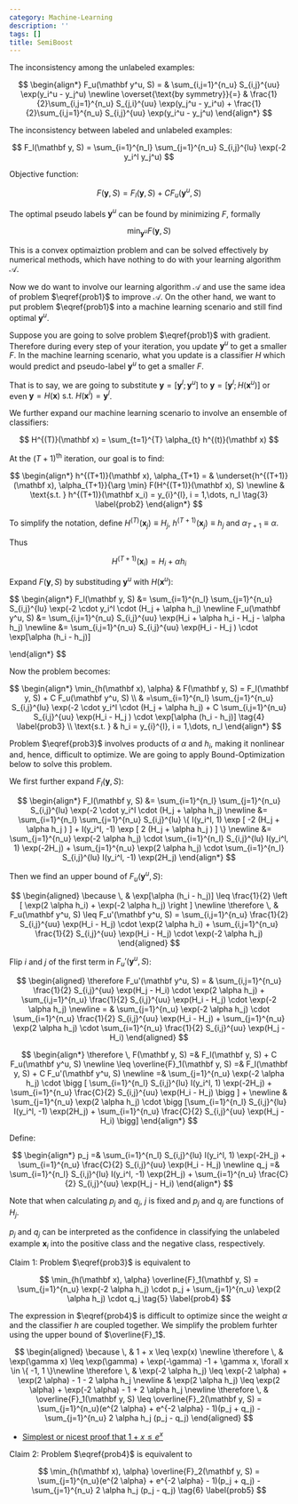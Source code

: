 ```yaml
---
category: Machine-Learning
description: ''
tags: []
title: SemiBoost
---
```


The inconsistency among the unlabeled examples:

$$
\begin{align*}
F_u(\mathbf y^u, S)          =  & \sum_{i,j=1}^{n_u} S_{i,j}^{uu} \exp(y_i^u - y_j^u) \newline
\overset{\text{by symmetry}}{=} & \frac{1}{2}\sum_{i,j=1}^{n_u} S_{j,i}^{uu} \exp(y_j^u - y_i^u) + \frac{1}{2}\sum_{i,j=1}^{n_u} S_{i,j}^{uu} \exp(y_i^u - y_j^u)
\end{align*}
$$

The inconsistency between labeled and unlabeled examples:

$$
F_l(\mathbf y, S) = \sum_{i=1}^{n_l} \sum_{j=1}^{n_u} S_{i,j}^{lu} \exp(-2 y_i^l y_j^u)
$$

Objective function:

$$
F(\mathbf y, S) = F_l(\mathbf y, S) + C F_u(\mathbf y^u, S)
\tag{1}
\label{eq1}
$$

The optimal pseudo labels $\mathbf y^u$ can be found by minimizing $F$, formally

$$
\min_{\mathbf y^u} F(\mathbf y, S) 
\tag{2}
\label{prob1}
$$

This is a convex optimaiztion problem and can be solved effectively by numerical methods, which have nothing to do with your learning algorithm $\mathcal A$.

Now we do want to involve our learning algorithm $\mathcal A$ and use the same idea of problem $\eqref{prob1}$ to improve $\mathcal A$. On the other hand, we want to put problem $\eqref{prob1}$ into a machine learning scenario and still find optimal ${\mathbf y^u}$.

Suppose you are going to solve problem $\eqref{prob1}$ with gradient. Therefore during every step of your iteration, you update $\mathbf y^u$ to get a smaller $F$. In the machine learning scenario, what you update is a classifier $H$ which would predict and pseudo-label $\mathbf y^u$ to get a smaller $F$.

That is to say, we are going to substitute $\mathbf y = \left [\mathbf y^l; \mathbf y^u \right ]$ to $\mathbf y = \left [\mathbf y^l; H(\mathbf x^u) \right ]$ or even $\mathbf y = H(\mathbf x) \text{ s.t. } H(\mathbf x^l) = \mathbf y^l$.

We further expand our machine learning scenario to involve an ensemble of classifiers:

$$
H^{(T)}(\mathbf x) = \sum_{t=1}^{T} \alpha_{t} h^{(t)}(\mathbf x)
$$

At the $(T+1)^{\text{th}}$ iteration, our goal is to find:

$$
\begin{align*}
h^{(T+1)}(\mathbf x), \alpha_{T+1} = & \underset{h^{(T+1)}(\mathbf x), \alpha_{T+1}}{\arg \min} F(H^{(T+1)}(\mathbf x), S) \newline
                                     & \text{s.t. } h^{(T+1)}(\mathbf x_i) = y_{i}^{l}, i = 1,\dots, n_l 
\tag{3}
\label{prob2}
\end{align*}
$$

To simplify the notation, define $H^{(T)}(\mathbf x_j) \equiv H_{j}$, $h^{(T+1)}(\mathbf x_j) \equiv h_j$ and $\alpha_{T+1} \equiv \alpha$. 

Thus 

$$
H^{(T+1)}(\mathbf x_i) = H_i + \alpha h_i 
$$

Expand $F(\mathbf y, S)$ by substituding $\mathbf y^u$ with $H(\mathbf x^u)$:

$$
\begin{align*}
F_l(\mathbf y, S) &= \sum_{i=1}^{n_l} \sum_{j=1}^{n_u} S_{i,j}^{lu} \exp(-2 \cdot y_i^l \cdot (H_j + \alpha h_j) \newline
F_u(\mathbf y^u, S) &= \sum_{i,j=1}^{n_u} S_{i,j}^{uu} \exp(H_i + \alpha h_i - H_j - \alpha h_j) \newline
                    &= \sum_{i,j=1}^{n_u} S_{i,j}^{uu} \exp(H_i - H_j ) \cdot \exp[\alpha (h_i - h_j)]

\end{align*}
$$

Now the problem becomes:

$$
\begin{align*}
\min_{h(\mathbf x), \alpha} & F(\mathbf y, S) = F_l(\mathbf y, S) + C F_u(\mathbf y^u, S) \\
&               =\sum_{i=1}^{n_l} \sum_{j=1}^{n_u} S_{i,j}^{lu} \exp(-2 \cdot y_i^l \cdot (H_j + \alpha h_j) + C \sum_{i,j=1}^{n_u} S_{i,j}^{uu} \exp(H_i - H_j ) \cdot \exp[\alpha (h_i - h_j)] 
                                            \tag{4}
                                            \label{prob3} \\
\text{s.t. } & h_i = y_{i}^{l}, i = 1,\dots, n_l 
\end{align*}
$$

Problem $\eqref{prob3}$ involves products of $\alpha$ and $h_i$, making it nonlinear and, hence, difficult to optimize. We are going to apply Bound-Optimization below to solve this problem.

We first further expand $F_l(\mathbf y, S)$:

$$
\begin{align*}
F_l(\mathbf y, S) &= \sum_{i=1}^{n_l} \sum_{j=1}^{n_u} S_{i,j}^{lu} \exp(-2 \cdot y_i^l \cdot (H_j + \alpha h_j) \newline
                  &= \sum_{i=1}^{n_l} \sum_{j=1}^{n_u} S_{i,j}^{lu} \{ I(y_i^l, 1) \exp [ -2 (H_j + \alpha h_j ) ] + I(y_i^l, -1) \exp [ 2 (H_j + \alpha h_j ) ] \} \newline
                  &= \sum_{j=1}^{n_u} \exp(-2 \alpha h_j) \cdot \sum_{i=1}^{n_l} S_{i,j}^{lu} I(y_i^l, 1) \exp(-2H_j) + \sum_{j=1}^{n_u} \exp(2 \alpha h_j) \cdot \sum_{i=1}^{n_l} S_{i,j}^{lu} I(y_i^l, -1) \exp(2H_j) 
\end{align*}
$$

Then we find an upper bound of $F_u(\mathbf y^u, S)$:

$$
\begin{aligned}
\because \, & \exp[\alpha (h_i - h_j)] \leq \frac{1}{2} \left [ \exp(2 \alpha h_i) + \exp(-2 \alpha h_j) \right ] \newline
\therefore \, & F_u(\mathbf y^u, S) \leq F_u'(\mathbf y^u, S) = \sum_{i,j=1}^{n_u} \frac{1}{2} S_{i,j}^{uu} \exp(H_i - H_j) \cdot \exp(2 \alpha h_i) + \sum_{i,j=1}^{n_u} \frac{1}{2} S_{i,j}^{uu} \exp(H_i - H_j) \cdot \exp(-2 \alpha h_j)
\end{aligned}
$$

Flip $i$ and $j$ of the first term in $F_u'(\mathbf y^u, S)$:

$$
\begin{aligned}
\therefore F_u'(\mathbf y^u, S) = & \sum_{i,j=1}^{n_u} \frac{1}{2} S_{i,j}^{uu} \exp(H_j - H_i) \cdot \exp(2 \alpha h_j) + \sum_{i,j=1}^{n_u} \frac{1}{2} S_{i,j}^{uu} \exp(H_i - H_j) \cdot \exp(-2 \alpha h_j) \newline
                                = & \sum_{j=1}^{n_u} \exp(-2 \alpha h_j) \cdot \sum_{i=1}^{n_u} \frac{1}{2} S_{i,j}^{uu} \exp(H_i - H_j) + \sum_{j=1}^{n_u} \exp(2 \alpha h_j) \cdot \sum_{i=1}^{n_u} \frac{1}{2} S_{i,j}^{uu} \exp(H_j - H_i)
\end{aligned}
$$

$$
\begin{align*}
\therefore \, F(\mathbf y, S) =& F_l(\mathbf y, S) + C F_u(\mathbf y^u, S) \newline
\leq \overline{F}_1(\mathbf y, S) =& F_l(\mathbf y, S) + C F_u'(\mathbf y^u, S) \newline
                      =& \sum_{j=1}^{n_u} \exp(-2 \alpha h_j) \cdot \bigg [ \sum_{i=1}^{n_l} S_{i,j}^{lu} I(y_i^l, 1) \exp(-2H_j) + \sum_{i=1}^{n_u} \frac{C}{2} S_{i,j}^{uu} \exp(H_i - H_j) \bigg ] + \newline
                       & \sum_{j=1}^{n_u} \exp(2 \alpha h_j) \cdot \bigg [\sum_{i=1}^{n_l} S_{i,j}^{lu} I(y_i^l, -1) \exp(2H_j) + \sum_{i=1}^{n_u} \frac{C}{2} S_{i,j}^{uu} \exp(H_j - H_i) \bigg]
\end{align*}
$$

Define:

$$
\begin{align*}
p_j =& \sum_{i=1}^{n_l} S_{i,j}^{lu} I(y_i^l, 1) \exp(-2H_j) + \sum_{i=1}^{n_u} \frac{C}{2} S_{i,j}^{uu} \exp(H_i - H_j) \newline
q_j =& \sum_{i=1}^{n_l} S_{i,j}^{lu} I(y_i^l, -1) \exp(2H_j) + \sum_{i=1}^{n_u} \frac{C}{2} S_{i,j}^{uu} \exp(H_j - H_i)
\end{align*}
$$

Note that when calculating $p_j$ and $q_j$, $j$ is fixed and $p_j$ and $q_j$ are functions of $H_j$.

$p_j$ and $q_j$ can be interpreted as the confidence in classifying the unlabeled example $\mathbf x_i$ into the positive class and the negative class, respectively.

$\text{Claim 1}:$ Problem $\eqref{prob3}$ is equivalent to 

$$
\min_{h(\mathbf x), \alpha} \overline{F}_1(\mathbf y, S) = \sum_{j=1}^{n_u} \exp(-2 \alpha h_j) \cdot p_j + \sum_{j=1}^{n_u} \exp(2 \alpha h_j) \cdot q_j
\tag{5}
\label{prob4}
$$

The expression in $\eqref{prob4}$ is difficult to optimize since the weight $\alpha$ and the classifier $h$ are coupled together. We simplify the problem furhter using the upper bound of $\overline{F}_1$.

$$
\begin{aligned}
\because \, & 1 + x \leq \exp(x) \newline
\therefore \, & \exp(\gamma x) \leq \exp(\gamma) + \exp(-\gamma) -1 + \gamma x, \forall x \in \{ -1, 1 \}\newline
\therefore \, & \exp(-2 \alpha h_j) \leq \exp(-2 \alpha) + \exp(2 \alpha) - 1 - 2 \alpha h_j \newline
              & \exp(2 \alpha h_j) \leq \exp(2 \alpha) + \exp(-2 \alpha) - 1 + 2 \alpha h_j \newline
\therefore \, & \overline{F}_1(\mathbf y, S) \leq \overline{F}_2(\mathbf y, S) = \sum_{j=1}^{n_u}(e^{2 \alpha} + e^{-2 \alpha} - 1)(p_j + q_j) - \sum_{j=1}^{n_u} 2 \alpha h_j (p_j - q_j) 
\end{aligned}
$$

- [Simplest or nicest proof that $1+x \leq e^x$](https://math.stackexchange.com/questions/504663/simplest-or-nicest-proof-that-1x-le-ex)

$\text{Claim 2}:$ Problem $\eqref{prob4}$ is equivalent to 

$$
\min_{h(\mathbf x), \alpha} \overline{F}_2(\mathbf y, S) = \sum_{j=1}^{n_u}(e^{2 \alpha} + e^{-2 \alpha} - 1)(p_j + q_j) - \sum_{j=1}^{n_u} 2 \alpha h_j (p_j - q_j) 
\tag{6}
\label{prob5}
$$